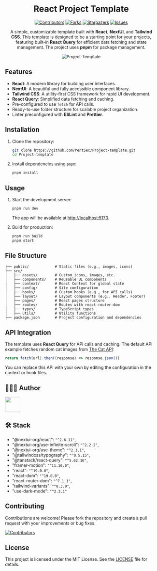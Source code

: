 <div align="center">

# React Project Template

[![Contributors][contributors-shield]][contributors-url]
[![Forks][forks-shield]][forks-url]
[![Stargazers][stars-shield]][stars-url]
[![Issues][issues-shield]][issues-url]

A simple, customizable template built with **React**, **NextUI**, and **Tailwind CSS**. This template is designed to be a starting point for your projects, featuring built-in **React Query** for efficient data fetching and state management. The project uses **pnpm** for package management.

![Project-Template](https://github.com/user-attachments/assets/3c32269d-f624-4ae5-bc5d-9b0b7f005abc)


</div>

## Features

-   **React**: A modern library for building user interfaces.
-   **NextUI**: A beautiful and fully accessible component library.
-   **Tailwind CSS**: A utility-first CSS framework for rapid UI development.
-   **React Query**: Simplified data fetching and caching.
-   Pre-configured to use `fetch` for API calls.
-   Ready-to-use folder structure for scalable project organization.
-   Linter preconfigured with **ESLint** and **Prettier**.

## Installation

1. Clone the repository:

    ```bash
    git clone https://github.com/PentSec/Project-template.git
    cd Project-template
    ```

2. Install dependencies using `pnpm`:

    ```bash
    pnpm install
    ```

## Usage

1. Start the development server:

    ```bash
    pnpm run dev
    ```

    The app will be available at [http://localhost:5173](http://localhost:5173).

2. Build for production:

    ```bash
    pnpm run build
    pnpm start
    ```

## File Structure

```plaintext
├── public/            # Static files (e.g., images, icons)
├── src/
│   ├── assets/        # Custom icons, images, etc.
│   ├── components/    # Reusable UI components
│   ├── context/       # React Context for global state
|   ├── config/        # Site configuration
│   ├── hooks/         # Custom hooks (e.g., for API calls)
│   ├── layout/        # Layout components (e.g., Header, Footer)
│   ├── pages/         # React pages structure
│   ├── routes/        # Routes with react-router-dom
|   ├── types/         # TypeScript types
│   ├── utils/         # Utility functions
├── package.json       # Project configuration and dependencies
```

## API Integration

The template uses **React Query** for API calls and caching. The default API example fetches random cat images from [The Cat API](https://thecatapi.com/):

```typescript
return fetch(url).then((response) => response.json())
```

You can replace this API with your own by editing the configuration in the context or hook files.

## 👩🏽‍💻 Author

<a href="https://github.com/pentsec">
   <img width="50px" src="https://avatars.githubusercontent.com/u/11955573?v=4" />
</a>

## 🛠️ Stack

-   "@nextui-org/react": `"^2.6.11"`,
-   "@nextui-org/use-infinite-scroll": `"^2.2.2"`,
-   "@nextui-org/use-theme": `"^2.1.1"`,
-   "@tailwindcss/typography": `"^0.5.15"`,
-   "@tanstack/react-query": `"^5.62.16"`,
-   "framer-motion": `"^11.16.0"`,
-   "react": `"^19.0.0"`,
-   "react-dom": `"^19.0.0"`,
-   "react-router-dom": `"^7.1.1"`,
-   "tailwind-variants": `"^0.3.0"`,
-   "use-dark-mode": `"^2.3.1"`

## Contributing

Contributions are welcome! Please fork the repository and create a pull request with your improvements or bug fixes.

[![Contributors](https://contrib.rocks/image?repo=PentSec/Project-template)](https://github.com/PentSec/Project-template/graphs/contributors)

## License

This project is licensed under the MIT License. See the [LICENSE](https://opensource.org/license/mit) file for details.

[contributors-shield]: https://img.shields.io/github/contributors/PentSec/Project-template.svg?style=for-the-badge
[contributors-url]: https://github.com/PentSec/Project-template/graphs/contributors
[forks-shield]: https://img.shields.io/github/forks/PentSec/Project-template.svg?style=for-the-badge
[forks-url]: https://github.com/PentSec/Project-template/network/members
[stars-shield]: https://img.shields.io/github/stars/PentSec/Project-template.svg?style=for-the-badge
[stars-url]: https://github.com/PentSec/Project-template/stargazers
[issues-shield]: https://img.shields.io/github/issues/PentSec/Project-template.svg?style=for-the-badge
[issues-url]: https://github.com/PentSec/Project-template/issues

